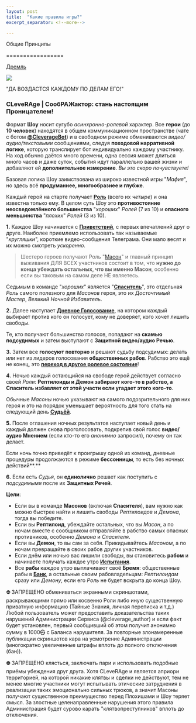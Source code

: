 ```yaml
---
layout: post
title:  "Какие правила игры?"
excerpt_separator: <!--more-->

---
```


Общие Принципы  

=================

[Дремль](https://t.me/ownage_author)  

![](/file/28da4ed5b21cd1bb964e6.jpg)

"ДА ВОЗДАСТСЯ КАЖДОМУ ПО ДЕЛАМ ЕГО!"

### CLeveRAge | СообРАЖактор: стань настоящим Проницателем!

Формат **Шоу** носит сугубо _асинхронно-ролевой_ характер. Все **герои** (до **10 человек**) находятся в общем коммуникационном пространстве (чате с ботом [**@CleverageBot**](http://t.me/CleverageBot)) и в свободном режиме обмениваются _видео/аудио/текстовыми_ сообщениями, следуя **походовой нарративной логике**, которую транслирует бот индивидуально каждому участнику. На ход обычно даётся много времени, одна сессия может длиться много часов и даже суток, события идут параллельно вашей жизни и добавляют ей **дополнительное измерение**. _Вы это скоро почувствуете!_

Базовая логика Шоу заимствована из широко известной игры "_Мафия_", но здесь всё **продуманнее, многообразнее и глубже**.

Каждый герой на старте получает [**Роль**](/Rol-03-30) (всего их _четыре_) и она известна только ему. В целом суть Шоу это **противостояние неосведомлённого большинства** "_хороших_" _Ролей_ (7 из 10) и **опасного меньшинства** "_плохих_" _Ролей_ (3 из 10).

**1\.** Каждое Шоу начинается с [**Приветствий**](/EHtapy-04-05), с первых впечатлений друг о друге. Наиболее приемлемо использовать так называемые "_кругляшки_", короткие видео-сообщения Телеграма. Они мало весят и их можно смотреть _ускоренно_.

> Шестеро героев получают Роль "[Масон](/Rol-03-30#%D0%9C%D0%90%D0%A1%D0%9E%D0%9D%D0%AB)" и главный принцип выживания ДЛЯ ВСЕХ участников состоит в том, что **нужно до конца убеждать остальных, что вы именно Масон**, особенно если вы таковым на самом деле НЕ являетесь.

Седьмым в команде "_хороших_" является "[**Спаситель**](/Rol-03-30#%D0%A1%D0%9F%D0%90%D0%A1%D0%98%D0%A2%D0%95%D0%9B%D0%AC)", это отдельная _Роль_ самого полезного для _Масонов_ героя, это их _Досточтимый Мастер_, _Великий Ночной Избавитель_.

**2\.** Далее наступает [**Дневное Голосование**](/EHtapy-04-05), на котором каждый выбирает против кого он голосует, кому не доверяет, кого хочет лишить свободы.

Те, кто получают большинство голосов, попадают на **скамью подсудимых** и затем выступают с **Защитной видео/аудио Речью**.

**3\.** Затем все **голосуют повторно** и решают судьбу подсудимых: делать или нет из лидеров голосования **общественных рабов**. Рабство это ещё не конец, это [**переход в другое ролевое состояние**](/Ispytanie-03-27)!

**4\.** Ночью каждый остающийся на свободе герой действует согласно своей _Роли_: **Рептилоиды и Демон забирают кого-то в рабство, а Спаситель избавляет от этой участи если угадает этого кого-то**.

Обычные _Масоны_ ночью указывают на самого подозрительного для них героя и это на порядок уменьшает вероятность для того стать на следующий день [**Судьёй**](/Sudya-03-29).

**5\.** После оглашения ночных результатов наступает новый день и каждый должен снова проголосовать, подкрепив свой голос **видео/аудио Мнением** (если кто-то его _анонимно_ запросил), почему он так делает.

Если ночь точно приведёт к проигрышу одной из команд, дневные процедуры продолжаются в режиме **бессонницы**, то есть без ночных действий**.**

**6\.** Если есть _Судья_, он **единолично** решает как поступить с _подсудимыми_ после их **Защитных Речей**.

**Цели**:

*   Если вы в команде **Масонов** (включая **Спасителя**), вам нужно как можно быстрее найти и лишить свободы _Рептилоидов_ и _Демона_, тогда вы победите.
*   Если вы **Рептилоид**, убеждайте остальных, что вы _Масон_, а по ночам вместе с сообщником отправляйте в рабство самых опасных противников, особенно _Демона_ и _Спасителя_.
*   Если вы **Демон**, то вы сам за себя. Прикидывайтесь _Масоном_, а по ночам превращайте в своих рабов других участников.
*   Если днём или ночью вас лишили свободы, вы становитесь **рабом** и начинаете получать каждое утро [**Испытания**](/Ispytanie-03-27).
*   Все **рабы** каждое утро выплачивают своё **Бремя**: общественные рабы в [**Банк**](/Bank-03-28), а остальные своим рабовладельцам: _Рептилоидам_ сразу или _Демону_, если его _Роль_ не будет вскрыта до конца Шоу.

⛔ ЗАПРЕЩЕНО обмениваться экранными скриншотами, раскрывающими прямо или косвенно Роли либо иную существенную приватную информацию (Тайные Знания, личная переписка и т.д.) Любой пользователь может предоставить доказательства таких нарушений Администрации Сервиса (@cleverage\_author) и если факт будет установлен, первый сообщивший об этом получит анонимно сумму в 1000㉿ с Баланса нарушителя. За повторные злонамеренные публикации скриншотов кара на усмотрение Администрации (многократно увеличенные штрафы вплоть до полного отключения (бан)).

⛔ ЗАПРЕЩЕНО клясться, заключать пари и использовать подобные приёмы убеждения друг друга. Хотя CLeveRAge и является априори территорией, на которой никакие клятвы и сделки не действуют, тем не менее многие участники могут испытывать этические затруднения в реализации таких эмоционально сильных трюков, а значит Масоны получают существенное преимущество перед Плохишами и Шоу теряет смысл. За злостные целенаправленные нарушения этого правила Администрация будет сурово карать "клятвопреступников" вплоть до отключения.
<!--more-->